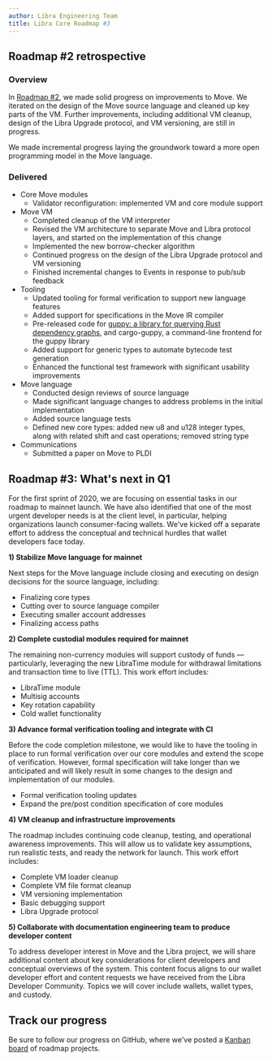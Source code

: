 ```yaml
---
author: Libra Engineering Team
title: Libra Core Roadmap #3
---
```


<script>
    let items = document.getElementsByClassName("post-meta");   
    for (var i = items.length - 1; i >= 0; i--) {
        if (items[i].innerHTML = '<p class="post-meta">February 28, 2020</p>') items[i].innerHTML = '<p class="post-meta">February 28, 2020</p>';
    }
    var slug = location.pathname.slice(location.pathname.lastIndexOf('/')+1);
    var redirect = 'https://libra.org/en-US/blog/' + slug;
    window.location = redirect;    
</script>

## Roadmap #2 retrospective

### Overview

In [Roadmap #2](https://developers.libra.org/blog/2019/12/17/libra-core-roadmap-2), we made solid progress on improvements to Move. We iterated on the design of the Move source language and cleaned up key parts of the VM. Further improvements, including additional VM cleanup, design of the Libra Upgrade protocol, and VM versioning, are still in progress.

We made incremental progress laying the groundwork toward a more open programming model in the Move language.

### Delivered

- Core Move modules
  - Validator reconfiguration: implemented VM and core module support
- Move VM
  - Completed cleanup of the VM interpreter
  - Revised the VM architecture to separate Move and Libra protocol layers, and started on the implementation of this change
  - Implemented the new borrow-checker algorithm
  - Continued progress on the design of the Libra Upgrade protocol and VM versioning
  - Finished incremental changes to Events in response to pub/sub feedback
- Tooling
  - Updated tooling for formal verification to support new language features
  - Added support for specifications in the Move IR compiler
  - Pre-released code for [guppy: a library for querying Rust dependency graphs](https://github.com/calibra/cargo-guppy), and cargo-guppy, a command-line frontend for the guppy library
  - Added support for generic types to automate bytecode test generation
  - Enhanced the functional test framework with significant usability improvements
- Move language
  - Conducted design reviews of source language
  - Made significant language changes to address problems in the initial implementation
  - Added source language tests
  - Defined new core types: added new u8 and u128 integer types, along with related shift and cast operations; removed string type
- Communications
  - Submitted a paper on Move to PLDI

## Roadmap #3: What's next in Q1

For the first sprint of 2020, we are focusing on essential tasks in our roadmap to mainnet launch. We have also identified that one of the most urgent developer needs is at the client level, in particular, helping organizations launch consumer-facing wallets. We've kicked off a separate effort to address the conceptual and technical hurdles that wallet developers face today.

**1) Stabilize Move language for mainnet**

Next steps for the Move language include closing and executing on design decisions for the source language, including:

- Finalizing core types
- Cutting over to source language compiler
- Executing smaller account addresses
- Finalizing access paths

**2) Complete custodial modules required for mainnet**

The remaining non-currency modules will support custody of funds — particularly, leveraging the new LibraTime module for withdrawal limitations and transaction time to live (TTL). This work effort includes:

- LibraTime module
- Multisig accounts
- Key rotation capability
- Cold wallet functionality

**3) Advance formal verification tooling and integrate with CI**

Before the code completion milestone, we would like to have the tooling in place to run formal verification over our core modules and extend the scope of verification. However, formal specification will take longer than we anticipated and will likely result in some changes to the design and implementation of our modules.

- Formal verification tooling updates
- Expand the pre/post condition specification of core modules

**4) VM cleanup and infrastructure improvements**

The roadmap includes continuing code cleanup, testing, and operational awareness improvements. This will allow us to validate key assumptions, run realistic tests, and ready the network for launch. This work effort includes:

- Complete VM loader cleanup
- Complete VM file format cleanup
- VM versioning implementation
- Basic debugging support
- Libra Upgrade protocol

**5) Collaborate with documentation engineering team to produce developer content**

To address developer interest in Move and the Libra project, we will share additional content about key considerations for client developers and conceptual overviews of the system. This content focus aligns to our wallet developer effort and content requests we have received from the Libra Developer Community. Topics we will cover include wallets, wallet types, and custody.

## Track our progress

Be sure to follow our progress on GitHub, where we've posted a [Kanban board](https://github.com/orgs/libra/projects/1#card-28078342) of roadmap projects.
